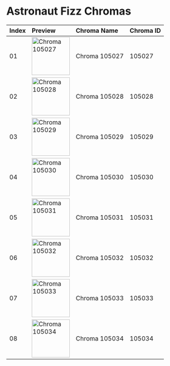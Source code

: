 # Astronaut Fizz Chromas

| Index | Preview | Chroma Name | Chroma ID |
|:---|:---|:---|:---|
| 01 | <img src='https://raw.communitydragon.org/latest/plugins/rcp-be-lol-game-data/global/default/v1/champion-chroma-images/105/105027.png' alt='Chroma 105027' width='100'> | Chroma 105027 | 105027 |
| 02 | <img src='https://raw.communitydragon.org/latest/plugins/rcp-be-lol-game-data/global/default/v1/champion-chroma-images/105/105028.png' alt='Chroma 105028' width='100'> | Chroma 105028 | 105028 |
| 03 | <img src='https://raw.communitydragon.org/latest/plugins/rcp-be-lol-game-data/global/default/v1/champion-chroma-images/105/105029.png' alt='Chroma 105029' width='100'> | Chroma 105029 | 105029 |
| 04 | <img src='https://raw.communitydragon.org/latest/plugins/rcp-be-lol-game-data/global/default/v1/champion-chroma-images/105/105030.png' alt='Chroma 105030' width='100'> | Chroma 105030 | 105030 |
| 05 | <img src='https://raw.communitydragon.org/latest/plugins/rcp-be-lol-game-data/global/default/v1/champion-chroma-images/105/105031.png' alt='Chroma 105031' width='100'> | Chroma 105031 | 105031 |
| 06 | <img src='https://raw.communitydragon.org/latest/plugins/rcp-be-lol-game-data/global/default/v1/champion-chroma-images/105/105032.png' alt='Chroma 105032' width='100'> | Chroma 105032 | 105032 |
| 07 | <img src='https://raw.communitydragon.org/latest/plugins/rcp-be-lol-game-data/global/default/v1/champion-chroma-images/105/105033.png' alt='Chroma 105033' width='100'> | Chroma 105033 | 105033 |
| 08 | <img src='https://raw.communitydragon.org/latest/plugins/rcp-be-lol-game-data/global/default/v1/champion-chroma-images/105/105034.png' alt='Chroma 105034' width='100'> | Chroma 105034 | 105034 |
